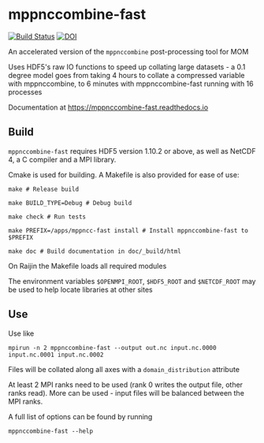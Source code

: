 # mppnccombine-fast
[![Build Status](https://travis-ci.org/coecms/mppnccombine-fast.svg?branch=master)](https://travis-ci.org/coecms/mppnccombine-fast)
[![DOI](https://zenodo.org/badge/131938571.svg)](https://zenodo.org/badge/latestdoi/131938571)

An accelerated version of the `mppnccombine` post-processing tool for MOM

Uses HDF5's raw IO functions to speed up collating large datasets - a 0.1
degree model goes from taking 4 hours to collate a compressed variable with
mppnccombine, to 6 minutes with mppnccombine-fast running with 16 processes

Documentation at https://mppnccombine-fast.readthedocs.io

## Build

`mppnccombine-fast` requires HDF5 version 1.10.2 or above, as well as NetCDF 4,
a C compiler and a MPI library.

Cmake is used for building. A Makefile is also provided for ease of use:

    make # Release build

    make BUILD_TYPE=Debug # Debug build

    make check # Run tests

    make PREFIX=/apps/mppncc-fast install # Install mppnccombine-fast to $PREFIX

    make doc # Build documentation in doc/_build/html

On Raijin the Makefile loads all required modules

The environment variables `$OPENMPI_ROOT`, `$HDF5_ROOT` and `$NETCDF_ROOT` may
be used to help locate libraries at other sites

## Use

Use like

    mpirun -n 2 mppnccombine-fast --output out.nc input.nc.0000 input.nc.0001 input.nc.0002

Files will be collated along all axes with a `domain_distribution` attribute

At least 2 MPI ranks need to be used (rank 0 writes the output file, other
ranks read). More can be used - input files will be balanced between the MPI
ranks.

A full list of options can be found by running

    mppnccombine-fast --help

